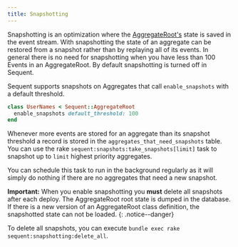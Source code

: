 ```yaml
---
title: Snapshotting
---
```


Snapshotting is an optimization where the [AggregateRoot's](aggregate-root.html) state is saved in the event stream. With snapshotting the state of an aggregate can be restored from a snapshot rather than by replaying all of its events.
In general there is no need for snapshotting when you have less than 100 Events in an AggregateRoot. By default snapshotting is turned off in Sequent.

Sequent supports snapshots on Aggregates that call `enable_snapshots` with a default threshold.

```ruby
class UserNames < Sequent::AggregateRoot
  enable_snapshots default_threshold: 100
end
```

Whenever more events are stored for an aggregate than its snapshot
threshold a record is stored in the `aggregates_that_need_snapshots`
table. You can use the rake `sequent:snapshots:take_snapshots[limit]`
task to snapshot up to `limit` highest priority aggregates.

You can schedule this task to run in the background regularly as it
will simply do nothing if there are no aggregates that need a new
snapshot.

**Important:** When you enable snapshotting you **must** delete all snapshots after each deploy. The AggregateRoot root state is dumped in the database. If there is a new version of an AggregateRoot class definition, the snapshotted state can not be loaded.
{: .notice--danger}

To delete all snapshots, you can execute `bundle exec rake sequent:snapshotting:delete_all`.
